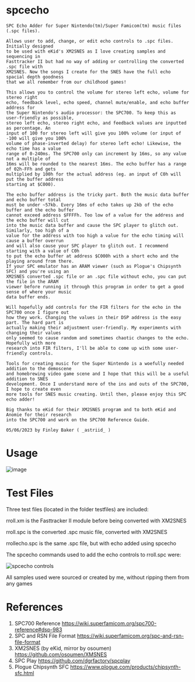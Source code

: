 # spcecho

    SPC Echo Adder for Super Nintendo(tm)/Super Famicom(tm) music files (.spc files).

    Allows user to add, change, or edit echo controls to .spc files. Initially designed
    to be used with eKid's XM2SNES as I love creating samples and sequencing in 
    Fasttracker II but had no way of adding or controlling the converted .spc file with
    XM2SNES. Now the songs I create for the SNES have the full echo spacial depth goodness
    that we all remember from our childhood games!

    This allows you to control the volume for stereo left echo, volume for stereo right
    echo, feedback level, echo speed, channel mute/enable, and echo buffer address for
    the Super Nintendo's audio processor: the SPC700. To keep this as user-friendly as possible, 
    stereo left echo, stereo right echo, and feedback values are inputted as percentage. An 
    input of 100 for stereo left will give you 100% volume (or input of -100 will give you 100% 
    volume of phase-inverted delay) for stereo left echo! Likewise, the echo time has a value
    range of 0-240ms. The SPC700 only can increment by 16ms, so any value not a multiple of
    16ms will be rounded to the nearest 16ms. The echo buffer has a range of 02h-FFh and gets
    multiplied by 100h for the actual address (eg. an input of C0h will put the buffer address
    starting at $C000).

    The echo buffer address is the tricky part. Both the music data buffer and echo buffer total
    must be under ~57kb. Every 16ms of echo takes up 2kb of the echo buffer and the echo buffer
    cannot exceed address $FFFFh. Too low of a value for the address and the echo buffer will cut 
    into the music data buffer and cause the SPC player to glitch out. Similarly, too high of a 
    value for the address with too high a value for the echo timing will cause a buffer overrun 
    and will also cause your SPC player to glitch out. I recommend starting with a value of C0h 
    to put the echo buffer at address $C000h with a short echo and the playing around from there. 
    If your SPC emulator has an ARAM viewer (such as Plogue's Chipsynth SFC) and you're using an
    XM2SNES converted .spc file or an .spc file without echo, you can put the file in the ARAM
    viewer before running it through this program in order to get a good sense of where your music
    data buffer ends.

    Will hopefully add controls for the FIR filters for the echo in the SPC700 once I figure out 
    how they work. Changing the values in their DSP address is the easy part. The hard part is 
    actually making their adjustment user-friendly. My experiments with changing their values
    only seemed to cause random and sometimes chaotic changes to the echo. Hopefully with more
    research into FIR filters, I'll be able to come up with some user-friendly controls.

    Tools for creating music for the Super Nintendo is a woefully needed addition to the demoscene
    and homebrewing video game scene and I hope that this will be a useful addition to SNES 
    development. Once I understand more of the ins and outs of the SPC700, I hope to create even
    more tools for SNES music creating. Until then, please enjoy this SPC echo adder!

    Big thanks to eKid for their XM2SNES program and to both eKid and Anomie for their research
    into the SPC700 and work on the SPC700 Reference Guide.

    05/06/2023 by Finley Baker ( _astriid_ )
    
# Usage
![image](https://user-images.githubusercontent.com/98296288/236651901-a60aae62-8402-4719-aa9e-026fa2d16f6e.png)

# Test Files
Three test files (located in the folder testfiles) are included:

rroll.xm is the Fasttracker II module before being converted with XM2SNES

rroll.spc is the converted .spc music file, converted with XM2SNES

rrollecho.spc is the same .spc file, but with echo added using spcecho

The spcecho commands used to add the echo controls to rroll.spc were:

![spcecho controls](https://user-images.githubusercontent.com/98296288/236652468-f4251050-9e00-4120-9be0-6c524a4b19e1.png)

All samples used were sourced or created by me, without ripping them from any games

# References
1. SPC700 Reference https://wiki.superfamicom.org/spc700-reference#dsp-983
2. SPC and RSN File Format https://wiki.superfamicom.org/spc-and-rsn-file-format
3. XM2SNES (by eKid, mirror by osoumen) https://github.com/osoumen/XMSNES
4. SPC Play https://github.com/dgrfactory/spcplay
5. Plogue Chipsynth SFC https://www.plogue.com/products/chipsynth-sfc.html

